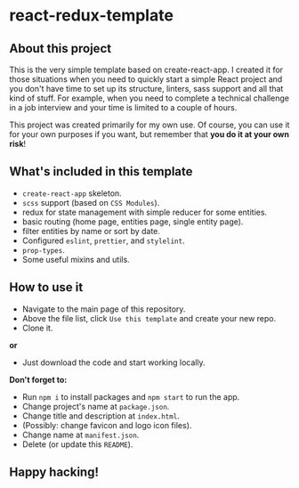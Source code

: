# react-redux-template

## About this project
This is the very simple template based on create-react-app. I created it for those situations when you need to quickly start a simple React project and you don't have time to set up its structure, linters, sass support and all that kind of stuff. For example, when you need to complete a technical challenge in a job interview and your time is limited to a couple of hours.

This project was created primarily for my own use. Of course, you can use it for your own purposes if you want, but remember that **you do it at your own risk**!

## What's included in this template

- `create-react-app` skeleton.
- `scss` support (based on `CSS Modules`).
- redux for state management with simple reducer for some entities.
- basic routing (home page, entities page, single entity page).
- filter entities by name or sort by date.
- Configured `eslint`, `prettier`, and `stylelint`.
- `prop-types`.
- Some useful mixins and utils.

## How to use it

- Navigate to the main page of this repository.
- Above the file list, click `Use this template` and create your new repo.
- Clone it.

**or**

- Just download the code and start working locally.

**Don't forget to:**
- Run `npm i` to install packages and `npm start` to run the app.
- Change project's name at `package.json`.
- Change title and description at `index.html`.
- (Possibly: change favicon and logo icon files).
- Change name at `manifest.json`.
- Delete (or update this `README`).

## Happy hacking!